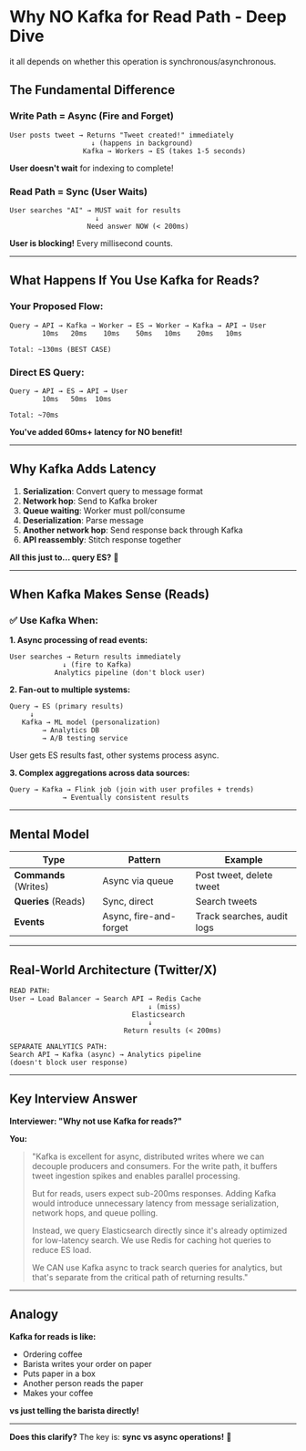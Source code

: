 # Why NO Kafka for Read Path - Deep Dive
it all depends on whether this operation is synchronous/asynchronous.

## The Fundamental Difference

### **Write Path = Async** (Fire and Forget)
```
User posts tweet → Returns "Tweet created!" immediately
                    ↓ (happens in background)
                  Kafka → Workers → ES (takes 1-5 seconds)
```
**User doesn't wait** for indexing to complete!

### **Read Path = Sync** (User Waits)
```
User searches "AI" → MUST wait for results
                     ↓
                   Need answer NOW (< 200ms)
```
**User is blocking!** Every millisecond counts.

---

## What Happens If You Use Kafka for Reads?

### Your Proposed Flow:
```
Query → API → Kafka → Worker → ES → Worker → Kafka → API → User
        10ms   20ms    10ms    50ms   10ms    20ms   10ms
        
Total: ~130ms (BEST CASE)
```

### Direct ES Query:
```
Query → API → ES → API → User
        10ms   50ms  10ms

Total: ~70ms
```

**You've added 60ms+ latency for NO benefit!**

---

## Why Kafka Adds Latency

1. **Serialization**: Convert query to message format
2. **Network hop**: Send to Kafka broker
3. **Queue waiting**: Worker must poll/consume
4. **Deserialization**: Parse message
5. **Another network hop**: Send response back through Kafka
6. **API reassembly**: Stitch response together

**All this just to... query ES?** 🤔

---

## When Kafka Makes Sense (Reads)

### ✅ Use Kafka When:

**1. Async processing of read events:**
```
User searches → Return results immediately
             ↓ (fire to Kafka)
           Analytics pipeline (don't block user)
```

**2. Fan-out to multiple systems:**
```
Query → ES (primary results)
     ↓
   Kafka → ML model (personalization)
        → Analytics DB
        → A/B testing service
```
User gets ES results fast, other systems process async.

**3. Complex aggregations across data sources:**
```
Query → Kafka → Flink job (join with user profiles + trends)
             → Eventually consistent results
```

---

## Mental Model

| Type | Pattern | Example |
|------|---------|---------|
| **Commands** (Writes) | Async via queue | Post tweet, delete tweet |
| **Queries** (Reads) | Sync, direct | Search tweets |
| **Events** | Async, fire-and-forget | Track searches, audit logs |

---

## Real-World Architecture (Twitter/X)

```
READ PATH:
User → Load Balancer → Search API → Redis Cache
                                  ↓ (miss)
                              Elasticsearch
                                  ↓
                            Return results (< 200ms)

SEPARATE ANALYTICS PATH:
Search API → Kafka (async) → Analytics pipeline
(doesn't block user response)
```

---

## Key Interview Answer

**Interviewer: "Why not use Kafka for reads?"**

**You:** 
> "Kafka is excellent for async, distributed writes where we can decouple producers and consumers. For the write path, it buffers tweet ingestion spikes and enables parallel processing.
>
> But for reads, users expect sub-200ms responses. Adding Kafka would introduce unnecessary latency from message serialization, network hops, and queue polling. 
>
> Instead, we query Elasticsearch directly since it's already optimized for low-latency search. We use Redis for caching hot queries to reduce ES load.
>
> We CAN use Kafka async to track search queries for analytics, but that's separate from the critical path of returning results."

---

## Analogy

**Kafka for reads is like:**
- Ordering coffee
- Barista writes your order on paper
- Puts paper in a box
- Another person reads the paper
- Makes your coffee

**vs just telling the barista directly!**

---

**Does this clarify?** The key is: **sync vs async operations!** 🎯

